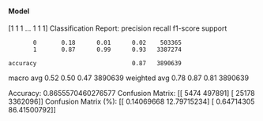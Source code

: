#### Model
[1 1 1 ... 1 1 1]
Classification Report:
              precision    recall  f1-score   support

           0       0.18      0.01      0.02    503365
           1       0.87      0.99      0.93   3387274

    accuracy                           0.87   3890639
   macro avg       0.52      0.50      0.47   3890639
weighted avg       0.78      0.87      0.81   3890639

Accuracy: 0.8655570460276577
Confusion Matrix:
[[   5474  497891]
 [  25178 3362096]]
Confusion Matrix (%):
[[ 0.14069668 12.79715234]
 [ 0.64714305 86.41500792]]
